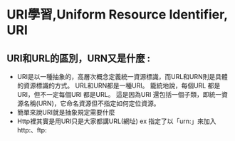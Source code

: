 # URI學習,Uniform Resource Identifier, URI


## URI和URL的區別，URN又是什麼 :
* URI是以一種抽象的，高層次概念定義統一資源標識，而URL和URN則是具體的資源標識的方式。 URL和URN都是一種URI。 籠統地說，每個URL 都是URI，但不一定每個URI 都是URL。 這是因為URI 還包括一個子類，即統一資源名稱(URN)，它命名資源但不指定如何定位資源。
* 簡單來說URI就是抽象規定需要什麼
* Http裡其實是用URI只是大家都講URL(網址) ex 指定了以「urn:」來加入http:、ftp:

